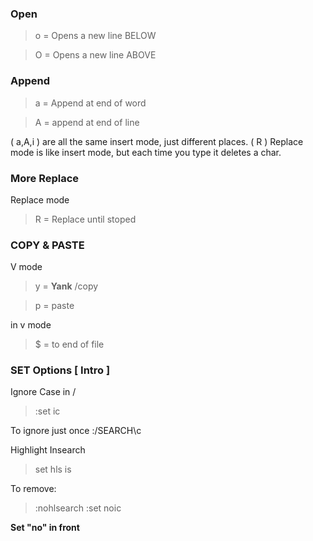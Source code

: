 ### Open

>o = Opens a new line BELOW

>O = Opens a new line ABOVE

### Append

>a = Append at end of word

>A = append at end of line

( a,A,i ) are all the same insert mode, just different places.
( R ) Replace mode is like insert mode, but each time you type it deletes a char.

### More Replace

Replace mode
>R = Replace until stoped


### COPY & PASTE

V mode
>y = **Yank** /copy

>p = paste

in v mode
>$ = to end of file

### SET Options [ Intro ]

Ignore Case in /
>:set ic

To ignore just once
:/SEARCH\\c

Highlight Insearch
>set hls is

To remove:
>:nohlsearch
>:set noic

**Set "no" in front**
